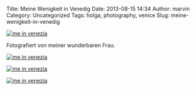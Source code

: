 Title: Meine Wenigkeit in Venedig
Date: 2013-08-15 14:34
Author: marvin
Category: Uncategorized
Tags: holga, photography, venice
Slug: meine-wenigkeit-in-venedig

[![me in
venezia](https://farm6.staticflickr.com/5539/9512924213_ca7ca639c0_b.jpg)](http://www.flickr.com/photos/marvinxsteadfast/9512924213/ "me in venezia by marvinxsteadfast, on Flickr")

Fotografiert von meiner wunderbaren Frau.

[![me in
venezia](https://farm8.staticflickr.com/7351/9512842933_c329447417_b.jpg)](http://www.flickr.com/photos/marvinxsteadfast/9512842933/ "me in venezia by marvinxsteadfast, on Flickr")

[![me in
venezia](https://farm3.staticflickr.com/2858/9512845615_a3fa01e24d_b.jpg)](http://www.flickr.com/photos/marvinxsteadfast/9512845615/ "me in venezia by marvinxsteadfast, on Flickr")

[![me in
venezia](https://farm4.staticflickr.com/3704/9515724512_696e6368ae_b.jpg)](http://www.flickr.com/photos/marvinxsteadfast/9515724512/ "me in venezia by marvinxsteadfast, on Flickr")

